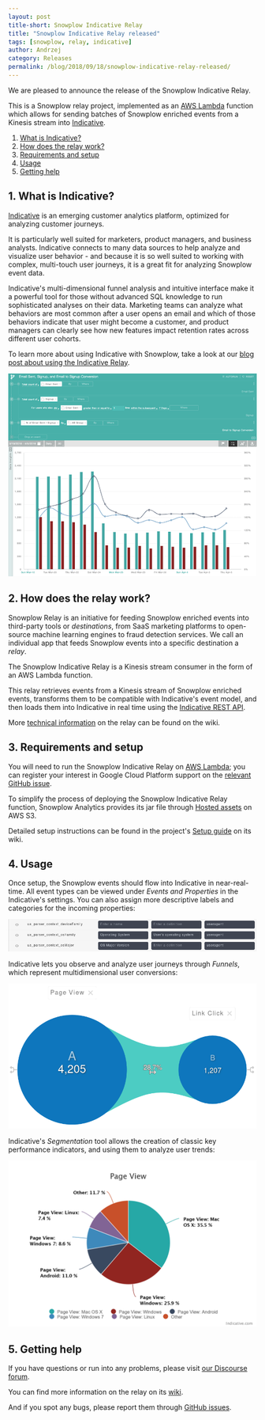 ```yaml
---
layout: post
title-short: Snowplow Indicative Relay
title: "Snowplow Indicative Relay released"
tags: [snowplow, relay, indicative]
author: Andrzej
category: Releases
permalink: /blog/2018/09/18/snowplow-indicative-relay-released/
---
```


We are pleased to announce the release of the Snowplow Indicative Relay.

This is a Snowplow relay project, implemented as an [AWS Lambda][aws-lambda] function which allows for sending batches
of Snowplow enriched events from a Kinesis stream into [Indicative][indicative].

1. [What is Indicative?](#indicative)
2. [How does the relay work?](#how-does-it-work)
3. [Requirements and setup](#setup)
4. [Usage](#usage)
5. [Getting help](#help)

<h2 id="indicative">1. What is Indicative?</h2>

[Indicative][indicative] is an emerging customer analytics platform, optimized for analyzing customer journeys.

It is particularly well suited for marketers, product managers, and business analysts. Indicative connects to many data sources to help analyze and visualize user behavior - and because it is so well suited to working with complex, multi-touch user journeys, it is a great fit for analyzing Snowplow event data.

Indicative's multi-dimensional funnel analysis and intuitive interface make it a powerful tool for those without advanced SQL knowledge to run sophisticated analyses on their data. Marketing teams can analyze what behaviors are most common after a user opens an email and which of those behaviors indicate that user might become a customer, and product managers can clearly see how new features impact retention rates across different user cohorts.

To learn more about using Indicative with Snowplow, take a look at our [blog post about using the Indicative Relay][snowplow-indicative-blog].

![indicative][indicative-img]

<h2 id="how-does-it-work">2. How does the relay work?</h2>

Snowplow Relay is an initiative for feeding Snowplow enriched events into third-party tools or *destinations*, from SaaS marketing platforms to open-source machine learning engines to fraud detection services. We call an individual app that feeds Snowplow events into a specific destination a *relay*.

The Snowplow Indicative Relay is a Kinesis stream consumer in the form of an AWS Lambda function.

This relay retrieves events from a Kinesis stream of Snowplow enriched events, transforms them to be compatible with Indicative's event model, and then loads them into Indicative in real time using the [Indicative REST API][indicative-rest-api].

More [technical information][wiki-tech-info] on the relay can be found on the wiki.

<h2 id="setup">3. Requirements and setup</h2>

You will need to run the Snowplow Indicative Relay on [AWS Lambda][aws-lambda]; you can register your interest in Google Cloud Platform support on the [relevant GitHub issue][issue-9].

To simplify the process of deploying the Snowplow Indicative Relay function, Snowplow Analytics provides its jar file through [Hosted assets][hosted-assets] on AWS S3.

Detailed setup instructions can be found in the project's [Setup guide][wiki-setup-guide] on its wiki.

<h2 id="usage">4. Usage</h2>

Once setup, the Snowplow events should flow into Indicative in near-real-time. All event types can be viewed under *Events and Properties* in the Indicative's settings. You can also assign more descriptive labels and categories for the incoming properties:

![indicative][property-labels-img]

Indicative lets you observe and analyze user journeys through *Funnels*, which represent multidimensional user conversions:

![indicative][funnel-img]

Indicative's *Segmentation* tool allows the creation of classic key performance indicators, and using them to analyze user trends:

![indicative][pie-chart-img]

<h2 id="help">5. Getting help</h2>

If you have questions or run into any problems, please visit [our Discourse forum][discourse].

You can find more information on the relay on its [wiki][wiki].

And if you spot any bugs, please report them through [GitHub issues][github-issues].




[aws-lambda]: https://aws.amazon.com/lambda/
[indicative]: https://www.indicative.com/
[indicative-rest-api]: https://app.indicative.com/docs/integration.html
[indicative-img]: /assets/img/blog/2018/08/indicative-img.png

[snowplow-indicative-blog]: https://snowplowanalytics.com/blog/2018/09/17/high-end-customer-analytics-with-snowplow-and-indicative/

[property-labels-img]: /assets/img/blog/2018/08/indicative-property-labels.png
[funnel-img]: /assets/img/blog/2018/08/indicative-funnel.png
[pie-chart-img]: /assets/img/blog/2018/08/indicative-pie-chart.png

[hosted-assets]: https://github.com/snowplow/snowplow/wiki/Hosted-assets#6-relays

[github-issues]: https://github.com/snowplow-incubator/snowplow-indicative-relay/issues
[issue-9]: https://github.com/snowplow-incubator/snowplow-indicative-relay/issues/9

[wiki]: https://github.com/snowplow-incubator/snowplow-indicative-relay/wiki
[wiki-tech-info]: https://github.com/snowplow-incubator/snowplow-indicative-relay/wiki/Technical-Information
[wiki-setup-guide]: https://github.com/snowplow-incubator/snowplow-indicative-relay/wiki/Setup-Guide

[discourse]: http://discourse.snowplowanalytics.com/

